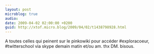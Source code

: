 ```yaml
---
layout: post
microblog: true
audio: 
date: 2009-04-02 02:00:00 +0200
guid: http://xtof.micro.blog/2009/04/02/t1438798928.html
---
```

A toutes celles qui peinent sur le pinkowiki pour accéder #exploracoeur, #twitterschool via skype demain matin et/ou am. thx DM. bisous.
